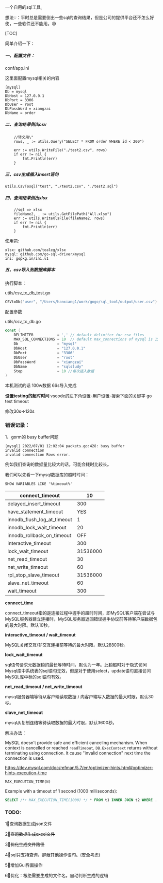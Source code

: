 一个自用的sql工具。

想法💡：平时总是需要倒出一些sql的查询结果，但是公司的提供平台还不怎么好使，一些软件还不能用。😅



[TOC]

简单介绍一下：

##### 一、配置文件：

conf/app.ini

这里面配置mysql相关的内容

```
[mysql]
Db = mysql
DbHost = 127.0.0.1
DbPort = 3306
DbUser = root
DbPassWord = xiangzai
DbName = order
```

##### 二、查询结果倒出csv

```
	//转义用\"
	rows, _ := utils.Query("SELECT * FROM order WHERE id < 200")

	err := utils.WriteFile("./test2.csv", rows)
	if err != nil {
		fmt.Println(err)
	}
```

##### 三、csv生成插入insert语句

```
utils.CsvTosql("test", "./test2.csv", "./test2.sql")
```

##### 四、查询结果倒出xlsx

```
	//sql => xlsx
	fileName2, _ := utils.GetFilePath("All.xlsx")
	err := utils.WriteXlsFile(fileName2, rows)
	if err != nil {
		fmt.Println(err)
	}
```

使用包:

```
xlsx: github.com/tealeg/xlsx
mysql: github.com/go-sql-driver/mysql
ini: gopkg.in/ini.v1
```

##### 五、csv导入到数据库脚本

执行脚本：

utils/csv_to_db_test.go

```go
CSVtoDb("user", "/Users/hanxiang1/work/gogo/sql_tool/output/user.csv")
```

配置参数

utils/csv_to_db.go

```go
const (
	DELIMITER           = ',' // default delimiter for csv files
	MAX_SQL_CONNECTIONS = 10  // default max_connections of mysql is 150,
	Db                  = "mysql"
	DbHost              = "127.0.0.1"
	DbPort              = "3306"
	DbUser              = "root"
	DbPassWord          = "xiangzai"
	DbName              = "sqlstudy"
	Step                = 10 //每次插入数据
)
```

本机测试的话 100w数据 66s导入完成



**设置testing的超时时间**
vscode的左下角设置-用户设置-搜索下面的关键字
go test timeout

修改30s->120s



### 错误记录：

1、gorm的 busy buffer问题

```
[mysql] 2022/07/01 12:02:04 packets.go:428: busy buffer
invalid connection
invalid connection Rows error.
```

例如我们查询的数据量比较大的话，可能会耗时比较长。

我们可以先看一下mysql数据库的超时时间：

```
SHOW VARIABLES LIKE '%timeout%'
```



| connect_timeout             | 10       |
| --------------------------- | -------- |
| delayed_insert_timeout      | 300      |
| have_statement_timeout      | YES      |
| innodb_flush_log_at_timeout | 1        |
| innodb_lock_wait_timeout    | 20       |
| innodb_rollback_on_timeout  | OFF      |
| interactive_timeout         | 300      |
| lock_wait_timeout           | 31536000 |
| net_read_timeout            | 30       |
| net_write_timeout           | 60       |
| rpl_stop_slave_timeout      | 31536000 |
| slave_net_timeout           | 60       |
| wait_timeout                | 300      |

**connect_time**

connect_timeout指的是连接过程中握手的超时时间，即MySQL客户端在尝试与MySQL服务器建立连接时，MySQL服务器返回错误握手协议前等待客户端数据包的最大时限。默认10秒。

**interactive_timeout / wait_timeout**

MySQL关闭交互/非交互连接前等待的最大时限。默认28800秒。

**lock_wait_timeout**

sql语句请求元数据锁的最长等待时间，默认为一年。此锁超时对于隐式访问Mysql库中系统表的sql语句无效，但是对于使用select，update语句直接访问MySQL库中标的sql语句有效。

**net_read_timeout / net_write_timeout**

mysql服务器端等待从客户端读取数据 / 向客户端写入数据的最大时限，默认30秒。

**slave_net_timeout**

mysql从复制连结等待读取数据的最大时限，默认3600秒。

解决办法：

MySQL doesn't provide safe and efficient canceling mechanism. When context is cancelled or reached `readTimeout`, `DB.ExecContext` returns without terminating using connection. It cause "invalid connection" next time the connection is used.

https://dev.mysql.com/doc/refman/5.7/en/optimizer-hints.html#optimizer-hints-execution-time

```sql
MAX_EXECUTION_TIME(N)
```

Example with a timeout of 1 second (1000 milliseconds):

```sql
SELECT /*+ MAX_EXECUTION_TIME(1000) */ * FROM t1 INNER JOIN t2 WHERE ...
```




### TODO:

1⃣️查询数据生成json文件

2⃣️~~查询数据生成excel文件~~

3⃣️~~优化生成文件路径~~

4⃣️sql只支持查询，屏蔽其他操作语句。(安全考虑)

5⃣️增加Gui界面操作

6⃣️优化：根绝需要生成的文件名，自动判断生成的逻辑
